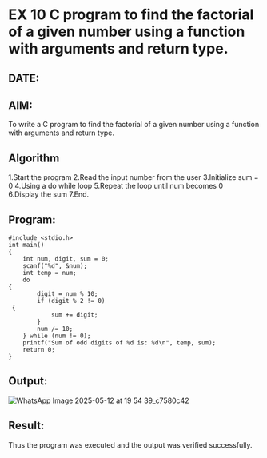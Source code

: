 # EX 10 C program to find the factorial of a given number using a function with arguments and return type.
## DATE:
## AIM:
To write a C program to find the factorial of a given number using a function with arguments and return type.

## Algorithm
1.Start the program
2.Read the input number from the user
3.Initialize sum = 0
4.Using a do while loop
5.Repeat the loop until num becomes 0
6.Display the sum
7.End.

## Program:
```
#include <stdio.h>
int main()
{
    int num, digit, sum = 0;
    scanf("%d", &num);
    int temp = num; 
    do
{
        digit = num % 10;
        if (digit % 2 != 0)
 {
            sum += digit;
        }
        num /= 10;
    } while (num != 0);
    printf("Sum of odd digits of %d is: %d\n", temp, sum);
    return 0;
}
```

## Output:
![WhatsApp Image 2025-05-12 at 19 54 39_c7580c42](https://github.com/user-attachments/assets/3f36e7e9-369c-4797-84c3-4050de5f96af)



## Result:
Thus the program was executed and the output was verified successfully.
